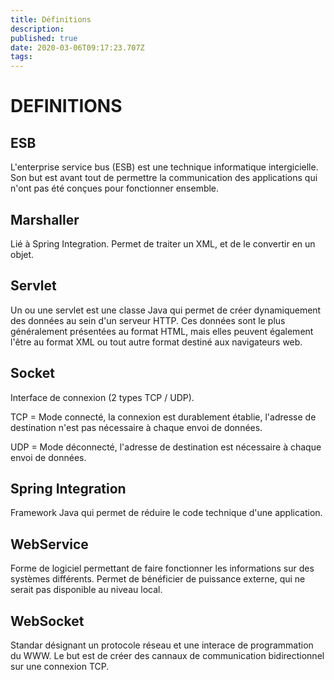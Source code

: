 ```yaml
---
title: Définitions
description: 
published: true
date: 2020-03-06T09:17:23.707Z
tags: 
---
```


# DEFINITIONS

## ESB

L'enterprise service bus (ESB) est une technique informatique intergicielle. Son but est avant tout de permettre la communication des applications qui n'ont pas été conçues pour fonctionner ensemble.

## Marshaller

Lié à Spring Integration.
Permet de traiter un XML, et de le convertir en un objet.

## Servlet

Un ou une servlet est une classe Java qui permet de créer dynamiquement des données au sein d'un serveur HTTP. Ces données sont le plus généralement présentées au format HTML, mais elles peuvent également l'être au format XML ou tout autre format destiné aux navigateurs web.

## Socket

Interface de connexion (2 types TCP / UDP).

TCP = Mode connecté, la connexion est durablement établie, l'adresse de destination n'est pas nécessaire à chaque envoi de données.

UDP = Mode déconnecté, l'adresse de destination est nécessaire à chaque envoi de données.

## Spring Integration

Framework Java qui permet de réduire le code technique d'une application.

## WebService

Forme de logiciel permettant de faire fonctionner les informations sur des systèmes différents. Permet de bénéficier de puissance externe, qui ne serait pas disponible au niveau local.

## WebSocket

Standar désignant un protocole réseau et une interace de programmation du WWW. Le but est de créer des cannaux de communication bidirectionnel sur une connexion TCP.